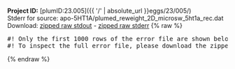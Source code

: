 **Project ID:** [plumID:23.005]({{ '/' | absolute_url }}eggs/23/005/)  
Stderr for source:  apo-5HT1A/plumed_reweight_2D_microsw_5ht1a_rec.dat   
Download: [zipped raw stdout](plumed_reweight_2D_microsw_5ht1a_rec.dat.plumed.stdout.txt.zip) - [zipped raw stderr](plumed_reweight_2D_microsw_5ht1a_rec.dat.plumed.stderr.txt.zip) 
{% raw %}
<pre>
#! Only the first 1000 rows of the error file are shown below
#! To inspect the full error file, please download the zipped raw stderr file above
</pre>
{% endraw %}
